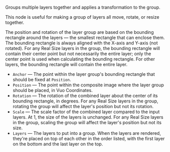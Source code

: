 Groups multiple layers together and applies a transformation to the group. 

This node is useful for making a group of layers all move, rotate, or resize together. 

The position and rotation of the layer group are based on the bounding rectangle around the layers — the smallest rectangle that can enclose them. The bounding rectangle is always aligned with the X-axis and Y-axis (not rotated). For any Real Size layers in the group, the bounding rectangle will contain their center point but not necessarily the entire layer; only the center point is used when calculating the bounding rectangle. For other layers, the bounding rectangle will contain the entire layer.

   - `Anchor` — The point within the layer group's bounding rectangle that should be fixed at `Position`.
   - `Position` — The point within the composite image where the layer group should be placed, in Vuo Coordinates.
   - `Rotation` — The rotation of the combined layer about the center of its bounding rectangle, in degrees. For any Real Size layers in the group, rotating the group will affect the layer's position but not its rotation.
   - `Scale` — The scale factor of the combined layer compared to the input layers. At 1, the size of the layers is unchanged. For any Real Size layers in the group, scaling the group will affect the layer's position but not its size.
   - `Layers` — The layers to put into a group. When the layers are rendered, they're placed on top of each other in the order listed, with the first layer on the bottom and the last layer on the top.
